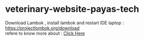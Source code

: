 # veterinary-website-payas-tech
Download Lambok , install lambok and restart IDE laptop : https://projectlombok.org/download <br>
refere to know more about : <a href="https://docs.google.com/document/d/1A60By_tSPGKO_cpax8-XS-QYOllNeipFU0_zVjnO3uY/edit?usp=sharing">Click Here</a>
